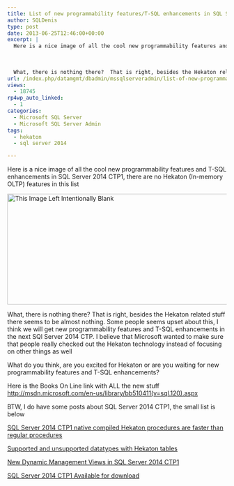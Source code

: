 ```yaml
---
title: List of new programmability features/T-SQL enhancements in SQL Server besides Hekaton
author: SQLDenis
type: post
date: 2013-06-25T12:46:00+00:00
excerpt: |
  Here is a nice image of all the cool new programmability features and T-SQL enhancements in SQL Server 2014 CTP1, there are no Hekaton (In memory OLTP) features in this list
  
  
  
  What, there is nothing there?  That is right, besides the Hekaton relate&hellip;
url: /index.php/datamgmt/dbadmin/mssqlserveradmin/list-of-new-programmability-features/
views:
  - 18745
rp4wp_auto_linked:
  - 1
categories:
  - Microsoft SQL Server
  - Microsoft SQL Server Admin
tags:
  - hekaton
  - sql server 2014

---
```

Here is a nice image of all the cool new programmability features and T-SQL enhancements in SQL Server 2014 CTP1, there are no Hekaton (In-memory OLTP) features in this list

<div class="image_block">
  <a href="/wp-content/uploads/blogs/DataMgmt/Denis/SQL2013/WhiteImage.PNG?mtime=1372000602"><img alt="This Image Left Intentionally Blank" src="/wp-content/uploads/blogs/DataMgmt/Denis/SQL2013/WhiteImage.PNG?mtime=1372000602" width="672" height="254" Title="This Image Left Intentionally Blank" /></a>
</div>

What, there is nothing there? That is right, besides the Hekaton related stuff there seems to be almost nothing. Some people seems upset about this, I think we will get new programmability features and T-SQL enhancements in the next SQl Server 2014 CTP. I believe that Microsoft wanted to make sure that people really checked out the Hekaton technology instead of focusing on other things as well

What do you think, are you excited for Hekaton or are you waiting for new programmability features and T-SQL enhancements?

Here is the Books On Line link with ALL the new stuff http://msdn.microsoft.com/en-us/library/bb510411(v=sql.120).aspx

BTW, I do have some posts about SQL Server 2014 CTP1, the small list is below

[SQL Server 2014 CTP1 native compiled Hekaton procedures are faster than regular procedures][1]
  
[Supported and unsupported datatypes with Hekaton tables][2]
  
[New Dynamic Management Views in SQL Server 2014 CTP1][3]
  
[SQL Server 2014 CTP1 Available for download][4]

 [1]: /index.php/DataMgmt/DBProgramming/sql-server-2014-ctp1-native
 [2]: /index.php/DataMgmt/DBAdmin/MSSQLServerAdmin/supported-and-unsupported-datatypes-with
 [3]: /index.php/DataMgmt/DBAdmin/MSSQLServerAdmin/new-dynamic-management-views-in
 [4]: /index.php/DataMgmt/DBProgramming/MSSQLServer/sql-server-2014-ctp1-available